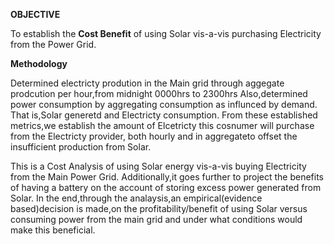 **OBJECTIVE**

To establish the **Cost Benefit** of using Solar vis-a-vis purchasing Electricity from the Power Grid.

**Methodology**

Determined electricty prodution in the Main grid through aggegate prodcution per hour,from midnight 0000hrs to 2300hrs
Also,determined power consumption by aggregating consumption as influnced by demand.
That is,Solar generetd and Electricty consumption.
From these established metrics,we establish the amount of Elcetricty this cosnumer will purchase from the Electricty provider,
both hourly and in aggregateto offset the insufficient production from Solar.


This is a Cost Analysis of using Solar energy vis-a-vis buying Electricity from the Main Power Grid.
Additionally,it goes further to project the benefits of having a battery on the account of storing excess power generated from Solar.
In the end,through the analaysis,an empirical(evidence based)decision is made,on the profitability/benefit of using Solar versus consuming power from the main grid
and under what conditions would make this beneficial.
